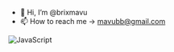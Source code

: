 - 👋 Hi, I’m @brixmavu
- 📫 How to reach me -> mavubb@gmail.com

![JavaScript](https://img.shields.io/badge/javascript-%23323330.svg?style=for-the-badge&logo=javascript&logoColor=%23F7DF1E)

<!---
brixmavu/brixmavu is a ✨ special ✨ repository because its `README.md` (this file) appears on your GitHub profile.
You can click the Preview link to take a look at your changes.
--->
